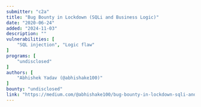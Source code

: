 ```yaml
---
submitter: "c2a"
title: "Bug Bounty in Lockdown (SQLi and Business Logic)"
date: "2020-06-24"
added: "2024-11-03"
description: ""
vulnerabilities: [
    "SQL injection", "Logic flaw"
]
programs: [
    "undisclosed"
]
authors: [
    "Abhishek Yadav (@abhishake100)"
]
bounty: "undisclosed"
link: "https://medium.com/@abhishake100/bug-bounty-in-lockdown-sqli-and-business-logic-98ab8cb5f661"
---
```




